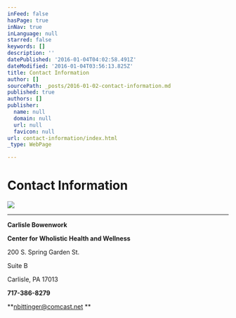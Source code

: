 ```yaml
---
inFeed: false
hasPage: true
inNav: true
inLanguage: null
starred: false
keywords: []
description: ''
datePublished: '2016-01-04T04:02:58.491Z'
dateModified: '2016-01-04T03:56:13.825Z'
title: Contact Information
author: []
sourcePath: _posts/2016-01-02-contact-information.md
published: true
authors: []
publisher:
  name: null
  domain: null
  url: null
  favicon: null
url: contact-information/index.html
_type: WebPage

---
```

# Contact Information
![](https://the-grid-user-content.s3-us-west-2.amazonaws.com/82d60b10-93d7-4cbb-be34-18252c453ca1.jpg)

****

**Carlisle Bowenwork**

**Center for Wholistic Health and Wellness**

200  S. Spring Garden St.

Suite B

Carlisle, PA 17013

**717-386-8279**

**nbittinger@comcast.net **